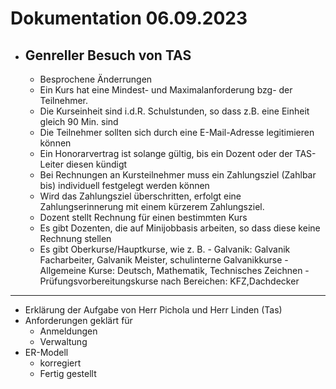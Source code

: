 # Dokumentation 06.09.2023

- ## Genreller Besuch von TAS

  - Besprochene Änderrungen
  - Ein Kurs hat eine Mindest- und Maximalanforderung bzg-
    der Teilnehmer.
  - Die Kurseinheit sind i.d.R. Schulstunden, so dass z.B.
    eine Einheit gleich 90 Min. sind
  - Die Teilnehmer sollten sich durch eine E-Mail-Adresse
    legitimieren können
  - Ein Honorarvertrag ist solange gültig, bis ein Dozent
    oder der TAS-Leiter diesen kündigt
  - Bei Rechnungen an Kursteilnehmer muss ein Zahlungsziel
      (Zahlbar bis) individuell festgelegt werden können
  - Wird das Zahlungsziel überschritten, erfolgt eine
        Zahlungserinnerung mit einem kürzerem Zahlungsziel.
  - Dozent stellt Rechnung für einen bestimmten Kurs
  - Es gibt Dozenten, die auf Minijobbasis arbeiten, so dass
      diese keine Rechnung stellen
  - Es gibt Oberkurse/Hauptkurse, wie z. B.
        - Galvanik: Galvanik Facharbeiter, Galvanik Meister,
          schulinterne Galvanikkurse
        - Allgemeine Kurse: Deutsch, Mathematik, Technisches
          Zeichnen
        - Prüfungsvorbereitungskurse nach Bereichen: KFZ,Dachdecker

___

- Erklärung der Aufgabe von Herr Pichola und Herr Linden (Tas)
- Anforderungen geklärt für
  - Anmeldungen
  - Verwaltung
- ER-Modell
  - korregiert
  - Fertig gestellt
